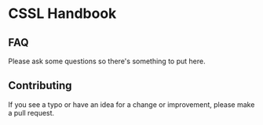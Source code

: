 # CSSL Handbook

## FAQ
Please ask some questions so there's something to put here. 

## Contributing
If you see a typo or have an idea for a change or improvement, please make a pull request.
